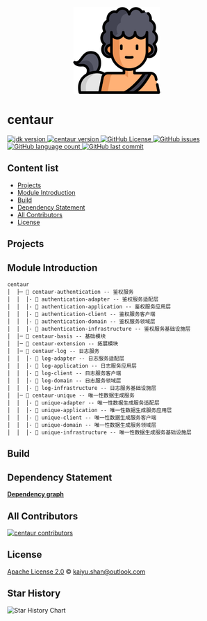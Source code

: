 <p style="text-align:center">
<img src="./logo.png" alt="centaur"/>
</p>

# centaur

<p>
  <a target="_blank" href="https://www.oracle.com/java/technologies/javase/jdk17-archive-downloads.html">
    <img alt="jdk version" src="https://img.shields.io/badge/JDK-21+-green.svg" />
  </a>
  <a target="_blank" href="https://github.com/conifercone/centaur">
    <img alt="centaur version" src="https://img.shields.io/badge/centaur-1.0.0--SNAPSHOT-brightgreen" />
  </a>
  <a target="_blank" href="https://github.com/conifercone/centaur">
    <img alt="GitHub License" src="https://img.shields.io/github/license/conifercone/centaur">
  </a>
  <a target="_blank" href="https://github.com/conifercone/centaur">
    <img alt="GitHub issues" src="https://img.shields.io/github/issues/conifercone/centaur">
  </a>
  <a target="_blank" href="https://github.com/conifercone/centaur">
    <img alt="GitHub language count" src="https://img.shields.io/github/languages/count/conifercone/centaur">
  </a>
  <a target="_blank" href="https://github.com/conifercone/centaur">
    <img alt="GitHub last commit" src="https://img.shields.io/github/last-commit/conifercone/centaur/develop">
  </a>
</p>

## Content list

- [Projects](#Projects)
- [Module Introduction](#module-introduction)
- [Build](#Build)
- [Dependency Statement](#dependency-statement)
- [All Contributors](#all-contributors)
- [License](#license)

## Projects

## Module Introduction

```text
centaur
│  ├─ 📂 centaur-authentication -- 鉴权服务
│  │  │- 📂 authentication-adapter -- 鉴权服务适配层
│  │  │- 📂 authentication-application -- 鉴权服务应用层
│  │  │- 📂 authentication-client -- 鉴权服务客户端
│  │  │- 📂 authentication-domain -- 鉴权服务领域层
│  │  │- 📂 authentication-infrastructure -- 鉴权服务基础设施层
│  │─ 📂 centaur-basis -- 基础模块
│  │─ 📂 centaur-extension -- 拓展模块
│  │─ 📂 centaur-log -- 日志服务
│  │  │- 📂 log-adapter -- 日志服务适配层
│  │  │- 📂 log-application -- 日志服务应用层
│  │  │- 📂 log-client -- 日志服务客户端
│  │  │- 📂 log-domain -- 日志服务领域层
│  │  │- 📂 log-infrastructure -- 日志服务基础设施层
│  │─ 📂 centaur-unique -- 唯一性数据生成服务
│  │  │- 📂 unique-adapter -- 唯一性数据生成服务适配层
│  │  │- 📂 unique-application -- 唯一性数据生成服务应用层
│  │  │- 📂 unique-client -- 唯一性数据生成服务客户端
│  │  │- 📂 unique-domain -- 唯一性数据生成服务领域层
│  │  │- 📂 unique-infrastructure -- 唯一性数据生成服务基础设施层
```

## Build

## Dependency Statement

[**Dependency graph**](https://github.com/conifercone/centaur/network/dependencies)

## All Contributors

<a href="https://github.com/conifercone/centaur/graphs/contributors">
  <img src="https://contrib.rocks/image?repo=conifercone/centaur"  alt="centaur contributors"/>
</a>

## License

[Apache License 2.0](LICENSE) © kaiyu.shan@outlook.com

## Star History

![Star History Chart](https://api.star-history.com/svg?repos=conifercone/centaur&type=Date)
